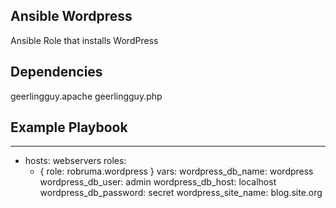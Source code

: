 Ansible Wordpress
--------

Ansible Role that installs WordPress

## Dependencies

  geerlingguy.apache
  geerlingguy.php

## Example Playbook

  ---
  - hosts: webservers
    roles:
      - { role: robruma.wordpress }
    vars:
      wordpress_db_name: wordpress
      wordpress_db_user: admin
      wordpress_db_host: localhost
      wordpress_db_password: secret
      wordpress_site_name: blog.site.org
